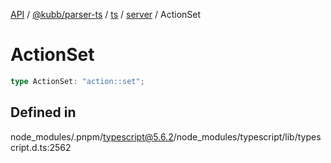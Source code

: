 [API](../../../../../../../packages.md) / [@kubb/parser-ts](../../../../../index.md) / [ts](../../../index.md) / [server](../index.md) / ActionSet

# ActionSet

```ts
type ActionSet: "action::set";
```

## Defined in

node\_modules/.pnpm/typescript@5.6.2/node\_modules/typescript/lib/typescript.d.ts:2562
